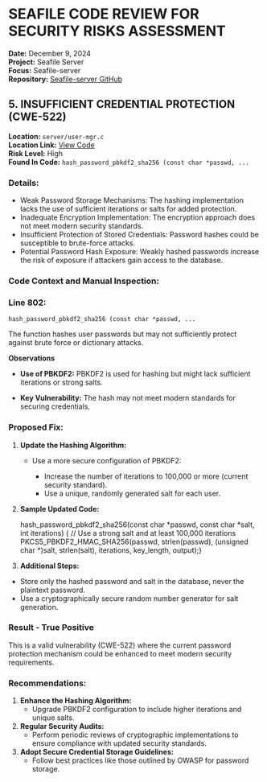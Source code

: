 # SEAFILE CODE REVIEW FOR SECURITY RISKS ASSESSMENT
**Date:** December 9, 2024  
**Project:** Seafile Server  
**Focus:** Seafile-server  
**Repository:** [Seafile-server GitHub](https://github.com/haiwen/seafile-server)  

## 5. ⁠INSUFFICIENT CREDENTIAL PROTECTION (CWE-522)
**Location:** `server/user-mgr.c`  
**Location Link:** [View Code](https://github.com/haiwen/seafile-server/blob/master/common/user-mgr.c#L802)  
**Risk Level:** High  
**Found In Code:** `hash_password_pbkdf2_sha256 (const char *passwd, ...`  

### Details:
 -  Weak Password Storage Mechanisms: The hashing implementation lacks the use of sufficient iterations or 
    salts for added protection.
 -  Inadequate Encryption Implementation: The encryption approach does not meet modern security standards.
 -  Insufficient Protection of Stored Credentials: Password hashes could be susceptible to brute-force 
    attacks.
 -  Potential Password Hash Exposure: Weakly hashed passwords increase the risk of exposure if attackers 
    gain access to the database.

### Code Context and Manual Inspection:

### Line 802:
    hash_password_pbkdf2_sha256 (const char *passwd, ...
 
 The function hashes user passwords but may not sufficiently protect against brute force or dictionary 
 attacks.

**Observations**

 -  **Use of PBKDF2:** PBKDF2 is used for hashing but might lack sufficient iterations or strong salts.

 -  **Key Vulnerability:** The hash may not meet modern standards for securing credentials.

### Proposed Fix:

1. **Update the Hashing Algorithm:**

     - Use a more secure configuration of PBKDF2:

       - Increase the number of iterations to 100,000 or more (current security standard).
       - Use a unique, randomly generated salt for each user.
   
2. **Sample Updated Code:**

    hash_password_pbkdf2_sha256(const char *passwd, const char *salt, int iterations) {
    // Use a strong salt and at least 100,000 iterations
    PKCS5_PBKDF2_HMAC_SHA256(passwd, strlen(passwd), (unsigned char *)salt, strlen(salt), iterations, key_length, output);}

3. **Additional Steps:**
- Store only the hashed password and salt in the database, never the plaintext password.
- Use a cryptographically secure random number generator for salt generation.

### Result - True Positive
This is a valid vulnerability (CWE-522) where the current password protection mechanism could be enhanced to meet modern security requirements.


### Recommendations:

1. **Enhance the Hashing Algorithm:**
    - Upgrade PBKDF2 configuration to include higher iterations and unique salts.
2. **Regular Security Audits:**
    - Perform periodic reviews of cryptographic implementations to ensure compliance with updated security 
      standards.
3. **Adopt Secure Credential Storage Guidelines:**
    - Follow best practices like those outlined by OWASP for password storage.
